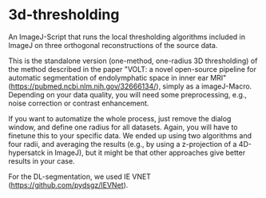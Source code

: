 # 3d-thresholding
An ImageJ-Script that runs the local thresholding algorithms included in ImageJ on three orthogonal reconstructions of the source data.

This is the standalone version (one-method, one-radius 3D thresholding) of the method described in the paper "VOLT: a novel open-source pipeline for automatic segmentation of endolymphatic space in inner ear MRI" (https://pubmed.ncbi.nlm.nih.gov/32666134/), simply as a imageJ-Macro. Depending on your data quality, you will need some preprocessing, e.g., noise correction or contrast enhancement. 

If you want to automatize the whole process, just remove the dialog window, and define one radius  for all datasets. Again, you will have to finetune this to your specific data. We ended up using two algorithms and four radii, and averaging the results (e.g., by using a z-projection of a 4D-hypersatck in ImageJ), but it might be that other approaches give better results in your case. 

For the DL-segmentation, we used IE VNET (https://github.com/pydsgz/IEVNet).
